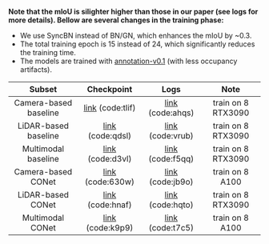 **Note that the mIoU is silighter higher than those in our paper (see logs for more details). Bellow are several changes in the training phase:**
- We use SyncBN instead of BN/GN, which enhances the mIoU by ~0.3.
- The total training epoch is 15 instead of 24, which significantly reduces the training time.
- The models are trained with [annotation-v0.1](./prepare_data.md) (with less occupancy artifacts).

| Subset | Checkpoint | Logs | Note |
| :---: | :---: | :---: | :---: |
| Camera-based baseline | [link](https://pan.baidu.com/s/1r0n0RpRVbZI07S9EGONZxg) (code:tlif) | [link](https://pan.baidu.com/s/1IqaML1HONdlr-l_QHl272w) (code:ahqs) | train on 8 RTX3090|
| LiDAR-based baseline | [link](https://pan.baidu.com/s/1lid7aYkeCkOCQgjDsmSuWg) (code:qdsl)| [link](https://pan.baidu.com/s/1byc-eBwyrNIOd5okm6CNZQ) (code:vrub)| train on 8 RTX3090|
| Multimodal baseline | [link](https://pan.baidu.com/s/1RJti0jlU4KxvSUBJtgoPbA) (code:d3vl)| [link](https://pan.baidu.com/s/19gsXJglRgXw8crnrMYNUTw) (code:f5qq)| train on 8 RTX3090|
| Camera-based CONet | [link](https://pan.baidu.com/s/163T31bKzPxVvYtaidvwjSA) (code:630w) | [link](https://pan.baidu.com/s/1tro5dbbaNLgXmczknDj7IQ) (code:jb9o) | train on 8 A100|
| LiDAR-based CONet | [link](https://pan.baidu.com/s/1E3lh7_hkqHcovhohuejUYg) (code:hnaf)| [link](https://pan.baidu.com/s/1ddNEGGhCK2biXeqOW0Buqg) (code:hqto) | train on 8 RTX3090|
| Multimodal CONet | [link](https://pan.baidu.com/s/1iWoZfzs12nvwoX-Ytcizvg) (code:k9p9)| [link](https://pan.baidu.com/s/1scMVRl0qmVoIB-fFI2tGMQ) (code:t7c5)| train on 8 A100|

